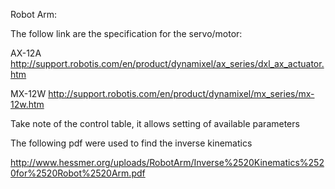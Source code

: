 Robot Arm:

The follow link are the specification for the servo/motor:

AX-12A
http://support.robotis.com/en/product/dynamixel/ax_series/dxl_ax_actuator.htm

MX-12W
http://support.robotis.com/en/product/dynamixel/mx_series/mx-12w.htm

Take note of the control table, it allows setting of available parameters


The following pdf were used to find the inverse kinematics

http://www.hessmer.org/uploads/RobotArm/Inverse%2520Kinematics%2520for%2520Robot%2520Arm.pdf